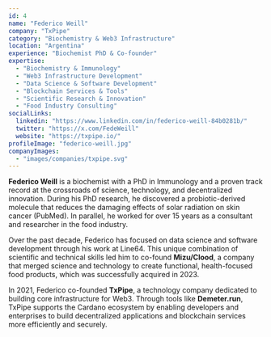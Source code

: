 ```yaml
---
id: 4
name: "Federico Weill"
company: "TxPipe"
category: "Biochemistry & Web3 Infrastructure"
location: "Argentina"
experience: "Biochemist PhD & Co-founder"
expertise:
  - "Biochemistry & Immunology"
  - "Web3 Infrastructure Development"
  - "Data Science & Software Development"
  - "Blockchain Services & Tools"
  - "Scientific Research & Innovation"
  - "Food Industry Consulting"
socialLinks:
  linkedin: "https://www.linkedin.com/in/federico-weill-84b0281b/"
  twitter: "https://x.com/FedeWeill"
  website: "https://txpipe.io/"
profileImage: "federico-weill.jpg"
companyImages:
  - "images/companies/txpipe.svg"
---
```


**Federico Weill** is a biochemist with a PhD in Immunology and a proven track record at the crossroads of science, technology, and decentralized innovation. During his PhD research, he discovered a probiotic-derived molecule that reduces the damaging effects of solar radiation on skin cancer (PubMed). In parallel, he worked for over 15 years as a consultant and researcher in the food industry. 

Over the past decade, Federico has focused on data science and software development through his work at Line64. This unique combination of scientific and technical skills led him to co-found **Mizu/Clood**, a company that merged science and technology to create functional, health-focused food products, which was successfully acquired in 2023. 

In 2021, Federico co-founded **TxPipe**, a technology company dedicated to building core infrastructure for Web3. Through tools like **Demeter.run**, TxPipe supports the Cardano ecosystem by enabling developers and enterprises to build decentralized applications and blockchain services more efficiently and securely.